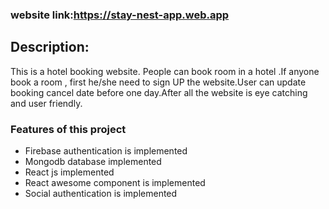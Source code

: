 ### website link:https://stay-nest-app.web.app
## Description:
This is a hotel booking website. People can book room in a hotel .If anyone book a room , first he/she need to sign UP the website.User can update booking   cancel date before one day.After all the website is eye catching and user friendly.

### Features of this project
- Firebase authentication is implemented
- Mongodb database implemented
- React js implemented
- React awesome component is implemented
- Social authentication is implemented

